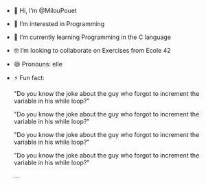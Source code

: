 - 👋 Hi, I’m @MilouPouet
- 👀 I’m interested in Programming
- 🌱 I’m currently learning Programming in the C language
- 🤓 I’m looking to collaborate on Exercises from Ecole 42 
- 😄 Pronouns: elle
- ⚡ Fun fact:

  "Do you know the joke about the guy who forgot to increment the variable in his while loop?"
  
  "Do you know the joke about the guy who forgot to increment the variable in his while loop?"
  
  "Do you know the joke about the guy who forgot to increment the variable in his while loop?"
  
  "Do you know the joke about the guy who forgot to increment the variable in his while loop?"
  
  ...

<!---
MilouPouet/MilouPouet is a ✨ special ✨ repository because its `README.md` (this file) appears on your GitHub profile.
You can click the Preview link to take a look at your changes.
--->
